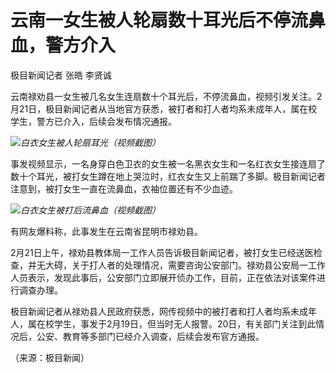 # 云南一女生被人轮扇数十耳光后不停流鼻血，警方介入

极目新闻记者 张皓 李贤诚

云南禄劝县一女生被几名女生连扇数十个耳光后，不停流鼻血，视频引发关注。2月21日，极目新闻记者从当地官方获悉，被打者和打人者均系未成年人，属在校学生，警方已介入，后续会发布情况通报。

![](https://inews.gtimg.com/newsapp_bt/0/15679035568/1000)_白衣女生被人轮扇耳光（视频截图）_

事发视频显示，一名身穿白色卫衣的女生被一名黑衣女生和一名红衣女生接连扇了数十个耳光，被打女生蹲在地上哭泣时，红衣女生又上前踹了多脚。极目新闻记者注意到，被打女生一直在流鼻血，衣袖位置还有不少血迹。

![](https://inews.gtimg.com/newsapp_bt/0/15679035573/1000)_白衣女生被打后流鼻血（视频截图）_

有网友爆料称，此事发生在云南省昆明市禄劝县。

2月21日上午，禄劝县教体局一工作人员告诉极目新闻记者，被打女生已经送医检查，并无大碍，关于打人者的处理情况，需要咨询公安部门。禄劝县公安局一工作人员表示，发现此事后，公安部门立即展开侦办工作，目前，正在依法对该案件进行调查办理。

极目新闻记者从禄劝县人民政府获悉，网传视频中的被打者和打人者均系未成年人，属在校学生，事发于2月19日，但当时无人报警。20日，有关部门关注到此情况后，公安、教育等多部门已经介入调查，后续会发布官方通报。

（来源：极目新闻）

